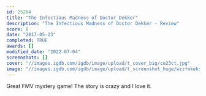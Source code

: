 ```yaml
---
id: 25264
title: "The Infectious Madness of Doctor Dekker"
description: "The Infectious Madness of Doctor Dekker - Review"
score: 8
date: "2017-05-23"
completed: TRUE
awards: []
modified_date: "2022-07-04"
screenshots: []
cover: "//images.igdb.com/igdb/image/upload/t_cover_big/co23ct.jpg"
image: "//images.igdb.com/igdb/image/upload/t_screenshot_huge/wzzfmkeksleae7puyxnz.jpg"
---
```

Great FMV mystery game! The story is crazy and I love it.